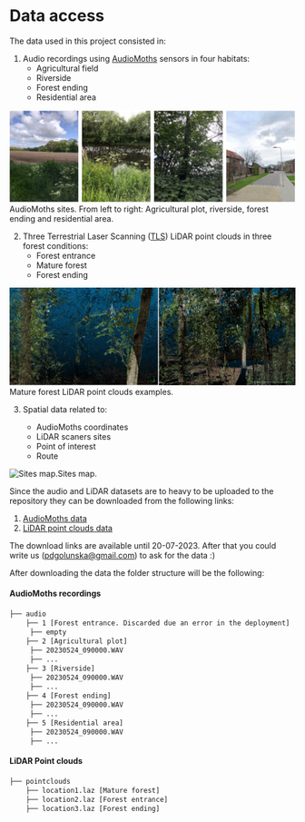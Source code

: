 # Data access

The data used in this project consisted in:

1.	Audio recordings using [AudioMoths](https://www.openacousticdevices.info/audiomoth) sensors in four habitats:
	-	Agricultural field
	-	Riverside
	-	Forest ending
	-	Residential area

![AudioMoths sites. From left to right: Agricultural plot, riverside, forest ending and residential area.](https://github.com/LRiveroIribarne/IDV_RSGIC_BBOXGroup1/blob/4369dc72e79f4c7eac8cb44442f43e0fddd62c80/imgs/audiomoths_sites.png)AudioMoths sites. From left to right: Agricultural plot, riverside, forest ending and residential area.
	
2.	Three Terrestrial Laser Scanning ([TLS](https://www.wur.nl/en/research-results/chair-groups/environmental-sciences/laboratory-of-geo-information-science-and-remote-sensing/research/sensing-measuring/terrestrial-laser-scanning-research.htm)) LiDAR point clouds in three forest conditions:
	-	Forest entrance
	-	Mature forest
	-	Forest ending

![Mature forest LiDAR point clouds examples.](https://github.com/LRiveroIribarne/IDV_RSGIC_BBOXGroup1/blob/877525c9575d31ac824eaf4f3b9f38b13ee87f3b/imgs/example_point_cloud.png)Mature forest LiDAR point clouds examples.

3. Spatial data related to:

	-	AudioMoths coordinates
	-	LiDAR scaners sites
	-	Point of interest
	-	Route
		
![Sites map.](https://github.com/LRiveroIribarne/IDV_RSGIC_BBOXGroup1/blob/19ea7b354e19487c91ab2925ec59605304a8512a/imgs/sites_map.png)Sites map.

Since the audio and LiDAR datasets are to heavy to be uploaded to the repository they can be downloaded from the following links:

1. [AudioMoths data](https://filesender.surf.nl/?s=download&token=60f94db8-51c9-4e57-bc8d-d11d29f8c507)
2. [LiDAR point clouds data](https://filesender.surf.nl/?s=download&token=4cdf413d-af36-4fcd-8eab-d3ca4acb10d7)

The download links are available until 20-07-2023. After that you could write us (pdgolunska@gmail.com) to ask for the data :)

After downloading the data the folder structure will be the following:

####  AudioMoths recordings
```
├── audio
    ├── 1 [Forest entrance. Discarded due an error in the deployment]
     ├── empty 
    ├── 2 [Agricultural plot]
     ├── 20230524_090000.WAV
     ├── ...
    ├── 3 [Riverside]
     ├── 20230524_090000.WAV
     ├── ...
    ├── 4 [Forest ending]
     ├── 20230524_090000.WAV
     ├── ...
    ├── 5 [Residential area]
     ├── 20230524_090000.WAV
     ├── ...          
```
####  LiDAR Point clouds
```
├── pointclouds
    ├── location1.laz [Mature forest]
    ├── location2.laz [Forest entrance]
    ├── location3.laz [Forest ending]      
```
